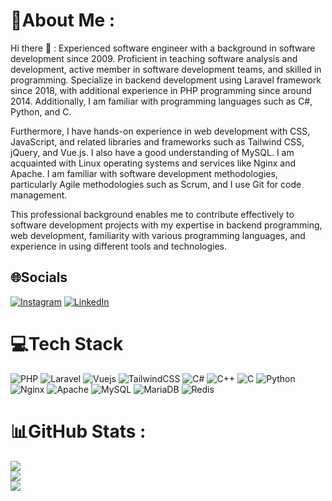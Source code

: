 # 💫About Me :
Hi there 👋 :
Experienced software engineer with a background in software development since 2009. Proficient in teaching software analysis and development, active member in software development teams, and skilled in programming. Specialize in backend development using Laravel framework since 2018, with additional experience in PHP programming since around 2014. Additionally, I am familiar with programming languages such as C#, Python, and C.

Furthermore, I have hands-on experience in web development with CSS, JavaScript, and related libraries and frameworks such as Tailwind CSS, jQuery, and Vue.js. I also have a good understanding of MySQL. I am acquainted with Linux operating systems and services like Nginx and Apache. I am familiar with software development methodologies, particularly Agile methodologies such as Scrum, and I use Git for code management.

This professional background enables me to contribute effectively to software development projects with my expertise in backend programming, web development, familiarity with various programming languages, and experience in using different tools and technologies.


## 🌐Socials
[![Instagram](https://img.shields.io/badge/Instagram-%23E4405F.svg?logo=Instagram&logoColor=white)](https://instagram.com/mhmalekian) [![LinkedIn](https://img.shields.io/badge/LinkedIn-%230077B5.svg?logo=linkedin&logoColor=white)](https://www.linkedin.com/in/mhmalekian/) 

# 💻Tech Stack
![PHP](https://img.shields.io/badge/php-%23777BB4.svg?style=for-the-badge&logo=php&logoColor=white)
![Laravel](https://img.shields.io/badge/laravel-%23FF2D20.svg?style=for-the-badge&logo=laravel&logoColor=white)
![Vuejs](https://img.shields.io/badge/Vuejs-%23013243.svg?style=for-the-badge&logo=vuedotjs&logoColor=white) ![TailwindCSS](https://img.shields.io/badge/tailwindcss-%2338B2AC.svg?style=for-the-badge&logo=tailwind-css&logoColor=white)
![C#](https://img.shields.io/badge/c%23-%23239120.svg?style=for-the-badge&logo=c-sharp&logoColor=white) ![C++](https://img.shields.io/badge/c++-%2300599C.svg?style=for-the-badge&logo=c%2B%2B&logoColor=white) ![C](https://img.shields.io/badge/c-%2300599C.svg?style=for-the-badge&logo=c&logoColor=white) 
![Python](https://img.shields.io/badge/python-3670A0?style=for-the-badge&logo=python&logoColor=ffdd54)  
  ![Nginx](https://img.shields.io/badge/nginx-%23009639.svg?style=for-the-badge&logo=nginx&logoColor=white) ![Apache](https://img.shields.io/badge/apache-%23D42029.svg?style=for-the-badge&logo=apache&logoColor=white)   ![MySQL](https://img.shields.io/badge/mysql-%2300f.svg?style=for-the-badge&logo=mysql&logoColor=white)  ![MariaDB](https://img.shields.io/badge/MariaDB-003545?style=for-the-badge&logo=mariadb&logoColor=white) ![Redis](https://img.shields.io/badge/redis-%23DD0031.svg?style=for-the-badge&logo=redis&logoColor=white) 
# 📊GitHub Stats :
![](https://github-readme-stats.vercel.app/api?username=mhmalekian&theme=radical&hide_border=false&include_all_commits=false&count_private=false)<br/>
![](https://github-readme-streak-stats.herokuapp.com/?user=mhmalekian&theme=radical&hide_border=false)<br/>
![](https://github-readme-stats.vercel.app/api/top-langs/?username=mhmalekian&theme=radical&hide_border=false&include_all_commits=false&count_private=false&layout=compact)
